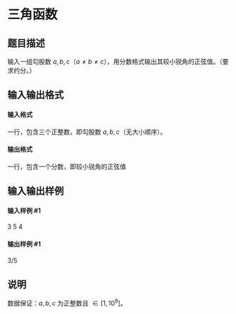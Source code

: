 
# 三角函数
## 题目描述
输入一组勾股数 $a,b,c（a\neq b\neq c）$，用分数格式输出其较小锐角的正弦值。（要求约分。）

## 输入输出格式
#### 输入格式

一行，包含三个正整数，即勾股数 $a,b,c$（无大小顺序）。

#### 输出格式

一行，包含一个分数，即较小锐角的正弦值

## 输入输出样例
#### 输入样例 #1
3 5 4
#### 输出样例 #1
3/5
## 说明
数据保证：$a,b,c$ 为正整数且 $\in [1,10^9]$。

